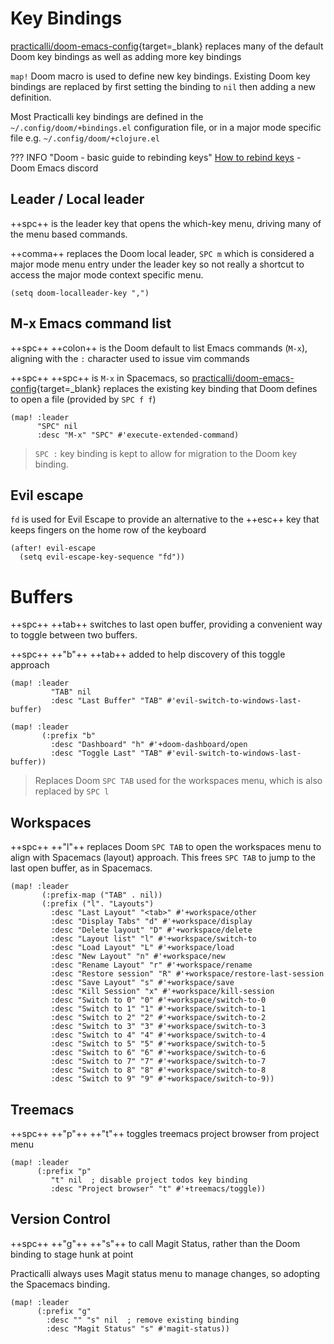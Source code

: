 # Key Bindings

[practicalli/doom-emacs-config](https://github.com/practicalli/doom-emacs-config){target=_blank} replaces many of the default Doom key bindings as well as adding more key bindings

`map!` Doom macro is used to define new key bindings.  Existing Doom key bindings are replaced by first setting the binding to `nil` then adding a new definition.

Most Practicalli key bindings are defined in the `~/.config/doom/+bindings.el` configuration file, or in a major mode specific file e.g. `~/.config/doom/+clojure.el`

??? INFO "Doom - basic guide to rebinding keys"
    [How to rebind keys](https://discourse.doomemacs.org/t/how-to-re-bind-keys/) - Doom Emacs discord


## Leader / Local leader

++spc++ is the leader key that opens the which-key menu, driving many of the menu based commands.

++comma++ replaces the Doom local leader, `SPC m` which is considered a major mode menu entry under the leader key so not really a shortcut to access the major mode context specific menu.

```emacs title=".config/doom/+bindings.el"
(setq doom-localleader-key ",")
```


## M-x Emacs command list

++spc++ ++colon++ is the Doom default to list Emacs commands (`M-x`), aligning with the `:` character used to issue vim commands

++spc++ ++spc++ is `M-x` in Spacemacs, so [practicalli/doom-emacs-config](https://github.com/practicalli/doom-emacs-config){target=_blank} replaces the existing key binding that Doom defines to open a file (provided by `SPC f f`)


```emacs title=".config/doom/+bindings.el"
(map! :leader
      "SPC" nil
      :desc "M-x" "SPC" #'execute-extended-command)
```

> `SPC :` key binding is kept to allow for migration to the Doom key binding.


## Evil escape

`fd` is used for Evil Escape to provide an alternative to the ++esc++ key that keeps fingers on the home row of the keyboard

```emacs title=".config/doom/+bindings.el"
(after! evil-escape
  (setq evil-escape-key-sequence "fd"))
```


# Buffers

++spc++ ++tab++ switches to last open buffer, providing a convenient way to toggle between two buffers.

++spc++ ++"b"++ ++tab++ added to help discovery of this toggle approach

```emacs title=".config/doom/+bindings.el"
(map! :leader
         "TAB" nil
         :desc "Last Buffer" "TAB" #'evil-switch-to-windows-last-buffer)

(map! :leader
       (:prefix "b"
         :desc "Dashboard" "h" #'+doom-dashboard/open
         :desc "Toggle Last" "TAB" #'evil-switch-to-windows-last-buffer))
```

> Replaces Doom `SPC TAB` used for the workspaces menu, which is also replaced by `SPC l`


## Workspaces

++spc++ ++"l"++ replaces Doom `SPC TAB` to open the workspaces menu to align with Spacemacs (layout) approach. This frees `SPC TAB` to jump to the last open buffer, as in Spacemacs.


```emacs title=".config/doom/+bindings.el"
(map! :leader
       (:prefix-map ("TAB" . nil))
       (:prefix ("l". "Layouts")
         :desc "Last Layout" "<tab>" #'+workspace/other
         :desc "Display Tabs" "d" #'+workspace/display
         :desc "Delete layout" "D" #'+workspace/delete
         :desc "Layout list" "l" #'+workspace/switch-to
         :desc "Load Layout" "L" #'+workspace/load
         :desc "New Layout" "n" #'+workspace/new
         :desc "Rename Layout" "r" #'+workspace/rename
         :desc "Restore session" "R" #'+workspace/restore-last-session
         :desc "Save Layout" "s" #'+workspace/save
         :desc "Kill Session" "x" #'+workspace/kill-session
         :desc "Switch to 0" "0" #'+workspace/switch-to-0
         :desc "Switch to 1" "1" #'+workspace/switch-to-1
         :desc "Switch to 2" "2" #'+workspace/switch-to-2
         :desc "Switch to 3" "3" #'+workspace/switch-to-3
         :desc "Switch to 4" "4" #'+workspace/switch-to-4
         :desc "Switch to 5" "5" #'+workspace/switch-to-5
         :desc "Switch to 6" "6" #'+workspace/switch-to-6
         :desc "Switch to 7" "7" #'+workspace/switch-to-7
         :desc "Switch to 8" "8" #'+workspace/switch-to-8
         :desc "Switch to 9" "9" #'+workspace/switch-to-9))
```



## Treemacs

++spc++ ++"p"++ ++"t"++ toggles treemacs project browser from project menu

```emacs title=".config/doom/+bindings.el"
(map! :leader
      (:prefix "p"
         "t" nil  ; disable project todos key binding
         :desc "Project browser" "t" #'+treemacs/toggle))
```


## Version Control

++spc++ ++"g"++ ++"s"++ to call Magit Status, rather than the Doom binding to stage hunk at point

Practicalli always uses Magit status menu to manage changes, so adopting the Spacemacs binding.

```emacs title=".config/doom/+bindings.el"
(map! :leader
      (:prefix "g"
        :desc "" "s" nil  ; remove existing binding
        :desc "Magit Status" "s" #'magit-status))
```

